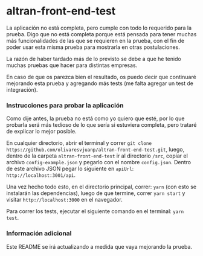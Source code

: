 # altran-front-end-test

La aplicación no está completa, pero cumple con todo lo requerido para la prueba.
Digo que no está completa porque está pensada para tener muchas más funcionalidades de las que se requieren en la prueba, con el fin de poder usar esta misma prueba para mostrarla en otras postulaciones.

La razón de haber tardado más de lo previsto se debe a que he tenido muchas pruebas que hacer para distintas empresas.

En caso de que os parezca bien el resultado, os puedo decir que continuaré mejorando esta prueba y agregando más tests (me falta agregar un test de integración).

### Instrucciones para probar la aplicación

Como dije antes, la prueba no está como yo quiero que esté, por lo que probarla será más tedioso de lo que sería si estuviera completa, pero trataré de explicar lo mejor posible.

En cualquier directorio, abrir el terminal y correr `git clone https://github.com/olivaresvjuanp/altran-front-end-test.git`, luego, dentro de la carpeta `altran-front-end-test` ir al directorio `/src`, copiar el archivo `config-example.json` y pegarlo con el nombre `config.json`. Dentro de este archivo JSON pegar lo siguiente en `apiUrl`: `http://localhost:3001/api`.

Una vez hecho todo esto, en el directorio principal, correr: `yarn` (con esto se instalarán las dependencias), luego de que termine, correr `yarn start` y visitar `http://localhost:3000` en el navegador.

Para correr los tests, ejecutar el siguiente comando en el terminal: `yarn test`.

### Información adicional

Este README se irá actualizando a medida que vaya mejorando la prueba.
